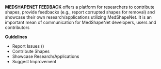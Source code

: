 **MEDSHAPENET FEEDBACK** offers a platform for researchers to contribute shapes, provide feedbacks (e.g., report corrupted shapes for removal) and showcase their own research/applications utilizing MedShapeNet.
It is an important mean of communication for MedShapeNet developers, users and contributors


**Guidelines**

<ul>
  <li>Report Issues ()</li>
  <li>Contribute Shapes</li>
  <li>Showcase Research/Applications</li>
  <li>Suggest Improvement</li>
</ul>
